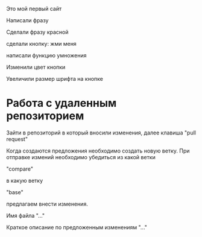 Это мой первый сайт

Написали фразу

Сделали фразу красной

сделали кнопку: жми меня

написали функцию умножения

Изменили цвет кнопки

Увеличили размер шрифта на кнопке

# Работа с удаленным репозиторием

Зайти в репозиторий в который вносили изменения, далее клавиша "pull request"

Когда создаются предложения необходимо создать новую ветку.
При отправке измений необходимо убедиться из какой ветки 

"compare" 

в какую ветку 

"base" 

предлагаем внести изменения.

Имя файла  "..."

Краткое описание по предложенным изменениям "..."